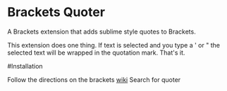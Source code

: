 # Brackets Quoter

A Brackets extension that adds sublime style quotes to Brackets. 

This extension does one thing. If text is selected and you type a ' or " the selected text will be wrapped in the quotation mark. That's it. 

#Installation

Follow the directions on the brackets [wiki](https://github.com/adobe/brackets/wiki/Brackets-Extensions)
Search for quoter
